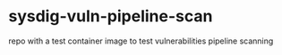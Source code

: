# sysdig-vuln-pipeline-scan
repo with a test container image to test vulnerabilities pipeline scanning 
